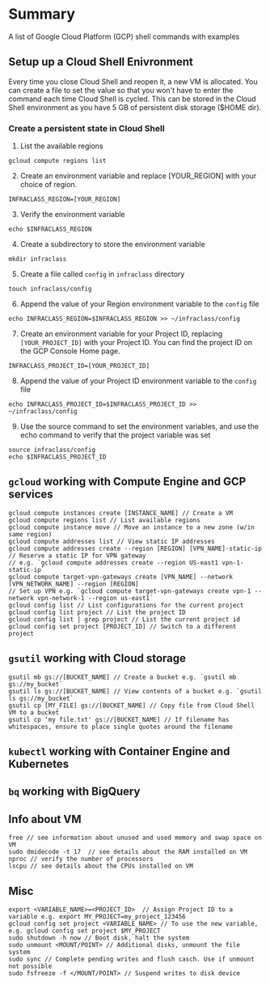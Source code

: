 # Summary
A list of Google Cloud Platform (GCP) shell commands with examples

## Setup up a Cloud Shell Enivronment
Every time you close Cloud Shell and reopen it, a new VM is allocated. You can create a file to set the value so that you won't have to enter the command each time Cloud Shell is cycled. This can be stored in the Cloud Shell environment as you have 5 GB of persistent disk storage ($HOME dir).

### Create a persistent state in Cloud Shell
1. List the available regions

`gcloud compute regions list`

2. Create an environment variable and replace [YOUR_REGION] with your choice of region.

`INFRACLASS_REGION=[YOUR_REGION]`

3. Verify the environment variable

`echo $INFRACLASS_REGION`

4. Create a subdirectory to store the environment variable

`mkdir infraclass`

5. Create a file called `config` in `infraclass` directory

`touch infraclass/config`

6. Append the value of your Region environment variable to the `config` file

`echo INFRACLASS_REGION=$INFRACLASS_REGION >> ~/infraclass/config`

7. Create an environment variable for your Project ID, replacing `[YOUR_PROJECT_ID]` with your Project ID. You can find the project ID on the GCP Console Home page.

`INFRACLASS_PROJECT_ID=[YOUR_PROJECT_ID]`

8. Append the value of your Project ID environment variable to the `config` file

`echo INFRACLASS_PROJECT_ID=$INFRACLASS_PROJECT_ID >> ~/infraclass/config`

9. Use the source command to set the environment variables, and use the echo command to verify that the project variable was set

```
source infraclass/config
echo $INFRACLASS_PROJECT_ID
```

## `gcloud` working with Compute Engine and GCP services
    gcloud compute instances create [INSTANCE_NAME] // Create a VM
    gcloud compute regions list // List available regions
    gcloud compute instance move // Move an instance to a new zone (w/in same region)
    gcloud compute addresses list // View static IP addresses
    gcloud compute addresses create --region [REGION] [VPN_NAME]-static-ip // Reserve a static IP for VPN gateway 
    // e.g. `gcloud compute addresses create --region US-east1 vpn-1-static-ip`
    gcloud compute target-vpn-gateways create [VPN_NAME] --network [VPN_NETWORK_NAME] --region [REGION]
    // Set up VPN e.g. `gcloud compute target-vpn-gateways create vpn-1 --network vpn-network-1 --region us-east1`
    gcloud config list // List configurations for the current project
    gcloud config list project // List the project ID
    gcloud config list | grep project // List the current project id
    gcloud config set project [PROJECT_ID] // Switch to a different project

## `gsutil` working with Cloud storage
    gsutil mb gs://[BUCKET_NAME] // Create a bucket e.g. `gsutil mb gs://my_bucket`
    gsutil ls gs://[BUCKET_NAME] // View contents of a bucket e.g. `gsutil ls gs://my_bucket`
    gsutil cp [MY_FILE] gs://[BUCKET_NAME] // Copy file from Cloud Shell VM to a bucket
    gsutil cp ‘my file.txt' gs://[BUCKET_NAME] // If filename has whitespaces, ensure to place single quotes around the filename

## `kubectl` working with Container Engine and Kubernetes

## `bq` working with BigQuery

## Info about VM
    free // see information about unused and used memory and swap space on VM
    sudo dmidecode -t 17  // see details about the RAM installed on VM
    nproc // verify the number of processors
    lscpu // see details about the CPUs installed on VM

## Misc
    export <VARIABLE_NAME>=<PROJECT_ID>  // Assign Project ID to a variable e.g. export MY_PROJECT=my_project_123456
    gcloud config set project <VARIABLE_NAME> // To use the new variable, e.g. gcloud config set project $MY_PROJECT
    sudo shutdown -h now // Boot disk, halt the system
    sudo unmount <MOUNT/POINT> // Additional disks, unmount the file system
    sudo sync // Complete pending writes and flush casch. Use if unmount not possible
    sudo fsfreeze -f </MOUNT/POINT> // Suspend writes to disk device
